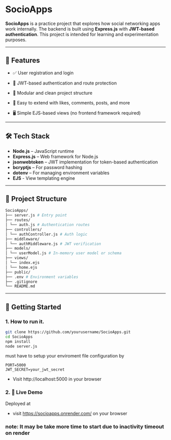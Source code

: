 # SocioApps

**SocioApps** is a practice project that explores how social networking apps work internally. The backend is built using **Express.js** with **JWT-based authentication**. This project is intended for learning and experimentation purposes.

---

## 🧠 Features

- ✅ User registration and login

- 🔐 JWT-based authentication and route protection

- 🧰 Modular and clean project structure

- 🚀 Easy to extend with likes, comments, posts, and more

- 🖥️ Simple EJS-based views (no frontend framework required)

---

## 🛠️ Tech Stack

- **Node.js** – JavaScript runtime
- **Express.js** – Web framework for Node.js
- **jsonwebtoken** – JWT implementation for token-based authentication
- **bcryptjs** – For password hashing
- **dotenv** – For managing environment variables
- **EJS** - View templating engine
---

## 📁 Project Structure

```bash
SocioApps/
├── server.js # Entry point
├── routes/
│ └── auth.js # Authentication routes
├── controllers/
│ └── authController.js # Auth logic
├── middleware/
│ └── authMiddleware.js # JWT verification
├── models/
│ └── userModel.js # In-memory user model or schema
├── views/
│ └── index.ejs
│ └── home.ejs
├── public/
├── .env # Environment variables
├── .gitignore
└── README.md

```


---

## 🚀 Getting Started

### 1. How to run it.

```bash
git clone https://github.com/yourusername/SocioApps.git
cd SocioApps
npm install
node server.js
```

must have to setup your enviroment file configuration by

```env
PORT=5000
JWT_SECRET=your_jwt_secret
```

- Visit http://localhost:5000 in your browser

### 2. 🔗 Live Demo

Deployed at 

- visit https://socioapps.onrender.com/ on your browser


### note: It may be take more time to start due to inactivity timeout on render
